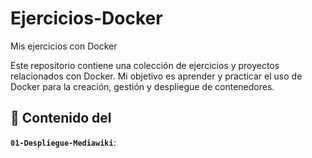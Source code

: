 # Ejercicios-Docker

Mis ejercicios con Docker

Este repositorio contiene una colección de ejercicios y proyectos relacionados con Docker. Mi objetivo es aprender y practicar el uso de Docker para la creación, gestión y despliegue de contenedores.

## 📁 Contenido del 

**`01-Despliegue-Mediawiki`**: 
